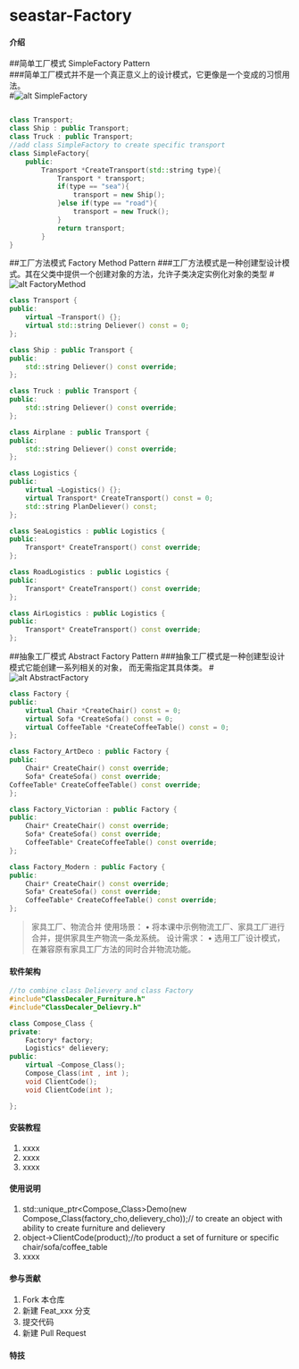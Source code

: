# seastar-Factory

#### 介绍
##简单工厂模式 SimpleFactory Pattern  
###简单工厂模式并不是一个真正意义上的设计模式，它更像是一个变成的习惯用法。  
#![alt SimpleFactory](https://gitee.com/trammelsol/seastar/raw/master/FactoryPattern/SimpleFactory.png "简单工厂模式")  
```C++

class Transport;
class Ship : public Transport;
class Truck : public Transport;
//add class SimpleFactory to create specific transport
class SimpleFactory{
    public:
        Transport *CreateTransport(std::string type){
            Transport * transport;
            if(type == "sea"){
                transport = new Ship();
            }else if(type == "road"){
                transport = new Truck();
            }
            return transport;
        }
}

```  


##工厂方法模式 Factory Method Pattern
###工厂方法模式是一种创建型设计模式。其在父类中提供一个创建对象的方法，允许子类决定实例化对象的类型
#![alt FactoryMethod](https://gitee.com/trammelsol/seastar/raw/master/FactoryPattern/FactoryMethod.png "工厂方法模式")
```C++
class Transport {
public:
	virtual ~Transport() {};
	virtual std::string Deliever() const = 0;
};

class Ship : public Transport {
public:
	std::string Deliever() const override;
};

class Truck : public Transport {
public:
	std::string Deliever() const override;
};

class Airplane : public Transport {
public:
	std::string Deliever() const override;
};

class Logistics {
public:
	virtual ~Logistics() {};
	virtual Transport* CreateTransport() const = 0;
	std::string PlanDeliever() const;
};

class SeaLogistics : public Logistics {
public:
	Transport* CreateTransport() const override;
};

class RoadLogistics : public Logistics {
public:
	Transport* CreateTransport() const override;
};

class AirLogistics : public Logistics {
public:
	Transport* CreateTransport() const override;
};
```

##抽象工厂模式 Abstract Factory Pattern
###抽象工厂模式是一种创建型设计模式它能创建一系列相关的对象， 而无需指定其具体类。
#![alt AbstractFactory](https://gitee.com/trammelsol/seastar/raw/master/FactoryPattern/AbstractFactory.png "抽象工厂模式")
```C++
class Factory {
public:
	virtual Chair *CreateChair() const = 0;
	virtual Sofa *CreateSofa() const = 0;
	virtual CoffeeTable *CreateCoffeeTable() const = 0;
};

class Factory_ArtDeco : public Factory {
public:
	Chair* CreateChair() const override;
	Sofa* CreateSofa() const override;
CoffeeTable* CreateCoffeeTable() const override;
};

class Factory_Victorian : public Factory {
public:
	Chair* CreateChair() const override;
	Sofa* CreateSofa() const override;
	CoffeeTable* CreateCoffeeTable() const override;
};

class Factory_Modern : public Factory {
public:
	Chair* CreateChair() const override;
	Sofa* CreateSofa() const override;
	CoffeeTable* CreateCoffeeTable() const override;
};

```

>家具工厂、物流合并
>使用场景：
>• 将本课中示例物流工厂、家具工厂进行合并，提供家具生产物流一条龙系统。
>设计需求：
>• 选用工厂设计模式，在兼容原有家具工厂方法的同时合并物流功能。

#### 软件架构
```C++
//to combine class Delievery and class Factory
#include"ClassDecaler_Furniture.h"
#include"ClassDecaler_Delievry.h"

class Compose_Class {
private:
	Factory* factory;
	Logistics* delievery;
public:
	virtual ~Compose_Class();
	Compose_Class(int , int );
	void ClientCode();
	void ClientCode(int );

};
```

#### 安装教程

1.  xxxx
2.  xxxx
3.  xxxx

#### 使用说明

1.  std::unique_ptr<Compose_Class>Demo(new Compose_Class(factory_cho,delievery_cho));// to create an object with ability to create furniture and delievery
2.  object->ClientCode(product);//to product a set of furniture or specific chair/sofa/coffee_table
3.  xxxx

#### 参与贡献

1.  Fork 本仓库
2.  新建 Feat_xxx 分支
3.  提交代码
4.  新建 Pull Request


#### 特技